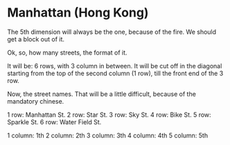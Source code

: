 # Manhattan (Hong Kong)

The 5th dimension will always be the one, because of the fire. We should get a block out of it.

Ok, so, how many streets, the format of it.

It will be: 6 rows, with 3 column in between. It will be cut off in the diagonal starting from the top of the second column (1 row), till the front end of the 3 row.

Now, the street names. That will be a little difficult, because of the mandatory chinese.

1 row: Manhattan St.
2 row: Star St.
3 row: Sky St.
4 row: Bike St.
5 row: Sparkle St.
6 row: Water Field St.

1 column: 1th
2 column: 2th
3 column: 3th
4 column: 4th
5 column: 5th